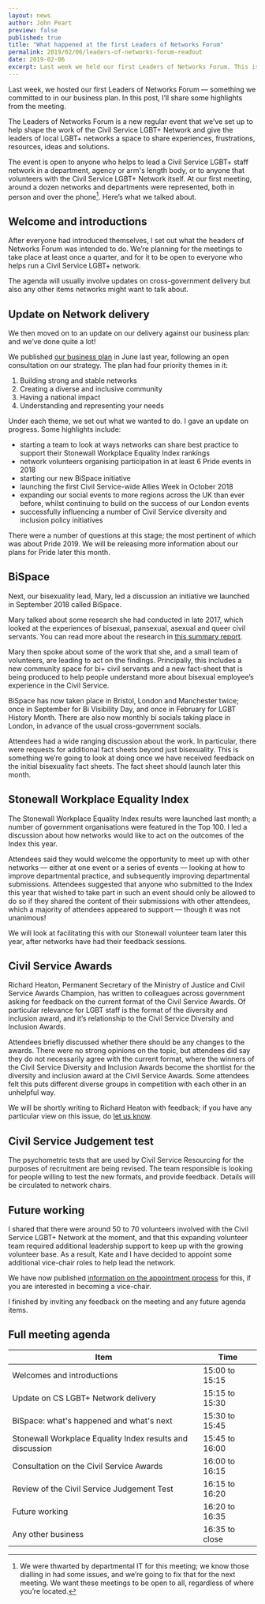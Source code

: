 ```yaml
---
layout: news
author: John Peart
preview: false
published: true
title: "What happened at the first Leaders of Networks Forum"
permalink: 2019/02/06/leaders-of-networks-forum-readout
date: 2019-02-06
excerpt: Last week we held our first Leaders of Networks Forum. This is what happened.
---
```


Last week, we hosted our first Leaders of Networks Forum — something we committed to in our business plan. In this post, I’ll share some highlights from the meeting.

The Leaders of Networks Forum is a new regular event that we’ve set up to help shape the work of the Civil Service LGBT+ Network and give the leaders of local LGBT+ networks a space to share experiences, frustrations, resources, ideas and solutions.

The event is open to anyone who helps to lead a Civil Service LGBT+ staff network in a department, agency or arm's length body, or to anyone that volunteers with the Civil Service LGBT+ Network itself. At our first meeting, around a dozen networks and departments were represented, both in person and over the phone[^1]. Here’s what we talked about.

[^1]: We were thwarted by departmental IT for this meeting; we know those dialling in had some issues, and we’re going to fix that for the next meeting. We want these meetings to be open to all, regardless of where you’re located.

## Welcome and introductions

After everyone had introduced themselves, I set out what the headers of Networks Forum was intended to do. We’re planning for the meetings to take place at least once a quarter, and for it to be open to everyone who helps run a Civil Service LGBT+ network. 

The agenda will usually involve updates on cross-government delivery but also any other items networks might want to talk about. 

## Update on Network delivery

We then moved on to an update on our delivery against our business plan: and we’ve done quite a lot! 

We published [our business plan](https://www.civilservice.lgbt/publication/business-plan-2018-to-2020/) in June last year, following an open consultation on our strategy. The plan had four priority themes in it: 

1. Building strong and stable networks
2. Creating a diverse and inclusive community
3. Having a national impact 
4. Understanding and representing your needs

Under each theme, we set out what we wanted to do. I gave an update on progress. Some highlights include:

- starting a team to look at ways networks can share best practice to support their Stonewall Workplace Equality Index rankings
- network volunteers organising participation in at least 6 Pride events in 2018
- starting our new BiSpace initiative
- launching the first Civil Service-wide Allies Week in October 2018
- expanding our social events to more regions across the UK than ever before, whilst continuing to build on the success of our London events
- successfully influencing a number of Civil Service diversity and inclusion policy initiatives

There were a number of questions at this stage; the most pertinent of which was about Pride 2019. We will be releasing more information about our plans for Pride later this month.

## BiSpace

Next, our bisexuality lead, Mary, led a discussion an initiative we launched in September 2018 called BiSpace. 

Mary talked about some research she had conducted in late 2017, which looked at the experiences of bisexual, pansexual, asexual and queer civil servants. You can read more about the research in [this summary report](https://www.civilservice.lgbt/publication/improving-the-experiences-of-bisexual-civil-servants/).

Mary then spoke about some of the work that she, and a small team of volunteers, are leading to act on the findings. Principally, this includes a new community space for bi+ civil servants and a new fact-sheet that is being produced to help people understand more about bisexual employee’s experience in the Civil Service. 

BiSpace has now taken place in Bristol, London and Manchester twice; once in September for Bi Visibility Day, and once in February for LGBT History Month. There are also now monthly bi socials taking place in London, in advance of the usual cross-government socials.

Attendees had a wide ranging discussion about the work. In particular, there were requests for additional fact sheets beyond just bisexuality. This is something we’re going to look at doing once we have received feedback on the initial bisexuality fact sheets. The fact sheet should launch later this month.

## Stonewall Workplace Equality Index

The Stonewall Workplace Equality Index results were launched last month; a number of government organisations were featured in the Top 100. I led a discussion about how networks would like to act on the outcomes of the Index this year.

Attendees said they would welcome the opportunity to meet up with other networks — either at one event or a series of events — looking at how to improve departmental practice, and subsequently improving departmental submissions. Attendees suggested that anyone who submitted to the Index this year that wished to take part in such an event should only be allowed to do so if they shared the content of their submissions with other attendees, which a majority of attendees appeared to support — though it was not unanimous!

We will look at facilitating this with our Stonewall volunteer team later this year, after networks have had their feedback sessions.

## Civil Service Awards

Richard Heaton, Permanent Secretary of the Ministry of Justice and Civil Service Awards Champion, has written to colleagues across government asking for feedback on the current format of the Civil Service Awards. Of particular relevance for LGBT staff is the format of the diversity and inclusion award, and it’s relationship to the Civil Service Diversity and Inclusion Awards.

Attendees briefly discussed whether there should be any changes to the awards. There were no strong opinions on the topic, but attendees did say they do not necessarily agree with the current format, where the winners of the Civil Service Diversity and Inclusion Awards become the shortlist for the diversity and inclusion award at the Civil Service Awards. Some attendees felt this puts different diverse groups in competition with each other in an unhelpful way.

We will be shortly writing to Richard Heaton with feedback; if you have any particular view on this issue, do [let us know](/about/contact-us/).

## Civil Service Judgement test

The psychometric tests that are used by Civil Service Resourcing for the purposes of recruitment are being revised. The team responsible is looking for people willing to test the new formats, and provide feedback. Details will be circulated to network chairs.

## Future working

I shared that there were around 50 to 70 volunteers involved with the Civil Service LGBT+ Network at the moment, and that this expanding volunteer team required additional leadership support to keep up with the growing volunteer base. As a result, Kate and I have decided to appoint some additional vice-chair roles to help lead the network. 

We have now published [information on the appointment process](https://www.civilservice.lgbt/2019/02/05/vice-chair-appointments) for this, if you are interested in becoming a vice-chair. 

I finished by inviting any feedback on the meeting and any future agenda items.

## Full meeting agenda

| Item                                                              | Time                             |
|-------------------------------------------------------------------|----------------------------------|
| Welcomes and introductions                                        | 15:00 to 15:15                   |
| Update on CS LGBT+ Network delivery                               | 15:15 to 15:30                   |
| BiSpace: what's happened and what's next                          | 15:30 to 15:45                   |
| Stonewall Workplace Equality Index results and discussion         | 15:45 to 16:00                   |
| Consultation on the Civil Service Awards                          | 16:00 to 16:15                   |
| Review of the Civil Service Judgement Test                        | 16:15 to 16:20                   |
| Future working                                                    | 16:20 to 16:35                   |
| Any other business                                                | 16:35 to close                   |